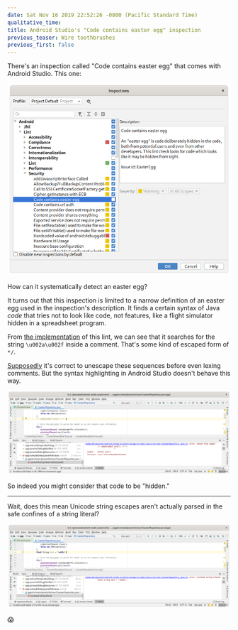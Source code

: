 ```yaml
---
date: Sat Nov 16 2019 22:52:26 -0800 (Pacific Standard Time)
qualitative_time: 
title: Android Studio's "Code contains easter egg" inspection
previous_teaser: Wire toothbrushes
previous_first: false
---
```

There's an inspection called "Code contains easter egg" that comes with Android Studio.
This one:

![](/assets/2019/easter-egg-inspection-inspections.png)

How can it systematically detect an easter egg?

It turns out that this inspection is limited to a narrow definition of an easter egg used in the inspection's description.
It finds a certain syntax of Java *code* that tries not to look like code, not features, like a flight simulator hidden in a spreadsheet program.

From [the implementation](https://android.googlesource.com/platform/tools/base/+/2f03004c181baf9d291a9bf992e1b444e83cd82d/lint/libs/lint-checks/src/main/java/com/android/tools/lint/checks/CommentDetector.java#177) of this lint,
we can see that it searches for the string `\u002a\u002f` inside a comment.
That's some kind of escaped form of `*/`.

[Supposedly](https://docs.oracle.com/javase/specs/jls/se7/html/jls-3.html#jls-3.2) it's correct to unescape these sequences before even lexing comments.
But the syntax highlighting in Android Studio doesn't behave this way.

![](/assets/2019/easter-egg-inspection-example.png)

So indeed you might consider that code to be "hidden."

---

Wait, does this mean Unicode string escapes aren't actually parsed in the safe confines of a string literal?

![](/assets/2019/easter-egg-inspection-string.png)

😱️
